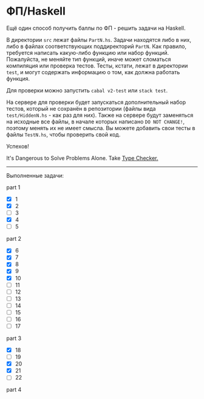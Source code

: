 # ФП/Haskell

Ещё один способ получить баллы по ФП - решить задачи на Haskell.

В директории `src` лежат файлы `PartN.hs`. Задачи находятся либо в них, либо в
файлах соответствующих поддиректорий `PartN`. Как правило, требуется написать
какую-либо функцию или набор функций. Пожалуйста, не меняйте тип функций, иначе
может сломаться компиляция или проверка тестов. Тесты, кстати, лежат в
директории `test`, и могут содержать информацию о том, как должна работать
функция.

Для проверки можно запустить `cabal v2-test` или `stack test`.

На сервере для проверки будет запускаться дополнительный набор тестов, который
не сохранён в репозитории (файлы вида `test/HiddenN.hs` - как раз для них).
Также на сервере будут заменяться на исходные все файлы, в начале которых
написано `DO NOT CHANGE!`, поэтому менять их не имеет смысла. Вы можете добавить
свои тесты в файлы `TestN.hs`, чтобы проверить свой код.

Успехов!

It's Dangerous to Solve Problems Alone. Take [Type Checker.](https://haskell.org)

---
Выполненные задачи:

part 1
- [X] 1
- [X] 2
- [ ] 3
- [X] 4
- [ ] 5

part 2
- [X] 6
- [X] 7
- [X] 8
- [X] 9
- [X] 10
- [ ] 11
- [ ] 12
- [ ] 13
- [ ] 14
- [ ] 15
- [ ] 16
- [ ] 17

part 3
- [X] 18
- [ ] 19
- [X] 20
- [X] 21
- [ ] 22

part 4



